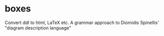 # boxes #

Convert ddl to html, LaTeX etc.
A grammar approach to Diomidis Spinellis' "diagram description language"
